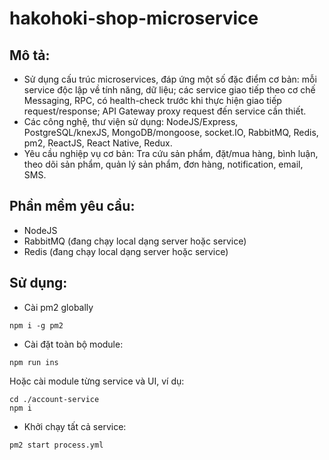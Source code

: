 # hakohoki-shop-microservice

## Mô tả:
- Sử dụng cấu trúc microservices, đáp ứng một số đặc điểm cơ bản: mỗi service độc lập về tính năng, dữ liệu; các service giao tiếp theo cơ chế Messaging, RPC, có health-check trước khi thực hiện giao tiếp request/response; API Gateway proxy request đến service cần thiết.
- Các công nghệ, thư viện sử dụng: NodeJS/Express, PostgreSQL/knexJS, MongoDB/mongoose, socket.IO, RabbitMQ, Redis, pm2, ReactJS, React Native, Redux.
- Yêu cầu nghiệp vụ cơ bản: Tra cứu sản phẩm, đặt/mua hàng, bình luận, theo dõi sản phẩm, quản lý sản phẩm, đơn hàng, notification, email, SMS.

## Phần mềm yêu cầu:
- NodeJS
- RabbitMQ (đang chạy local dạng server hoặc service)
- Redis (đang chạy local dạng server hoặc service)

## Sử dụng:
- Cài pm2 globally
```
npm i -g pm2
```
- Cài đặt toàn bộ module:
```
npm run ins
```
Hoặc cài module từng service và UI, ví dụ:
```
cd ./account-service
npm i
```
- Khởi chạy tất cả service:
```
pm2 start process.yml
```
